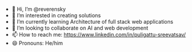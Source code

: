 - 👋 Hi, I’m @reverensky
- 👀 I’m interested in creating solutions
- 🌱 I’m currently learning Architecture of full stack web applications
- 💞️ I’m looking to collaborate on AI and web development
- 📫 How to reach me: https://www.linkedin.com/in/puligattu-sreevatsav/
- 😄 Pronouns: He/him
